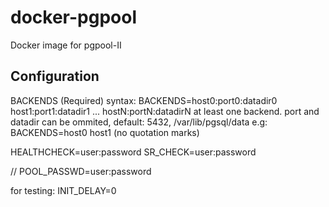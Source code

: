# docker-pgpool
Docker image for pgpool-II



## Configuration
BACKENDS (Required)
syntax:
BACKENDS=host0:port0:datadir0 host1:port1:datadir1 ... hostN:portN:datadirN
at least one backend.
port and datadir can be ommited, default: 5432, /var/lib/pgsql/data e.g:
BACKENDS=host0 host1
(no quotation marks)

HEALTHCHECK=user:password
SR_CHECK=user:password

// POOL_PASSWD=user:password

for testing:
INIT_DELAY=0

